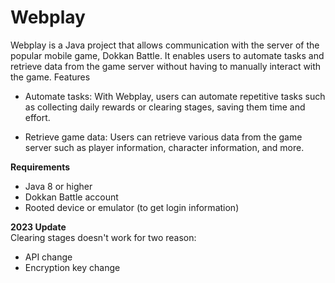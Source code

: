 # Webplay

Webplay is a Java project that allows communication with the server of the popular mobile game, Dokkan Battle. It enables users to automate tasks and retrieve data from the game server without having to manually interact with the game.
Features

 - Automate tasks: With Webplay, users can automate repetitive tasks such as collecting daily rewards or clearing stages, saving them time and effort.

 - Retrieve game data: Users can retrieve various data from the game server such as player information, character information, and more.

**Requirements**

 - Java 8 or higher
 - Dokkan Battle account
 - Rooted device or emulator (to get login information)
 
 **2023 Update**  
  Clearing stages doesn't work for two reason:  
   - API change
   - Encryption key change
